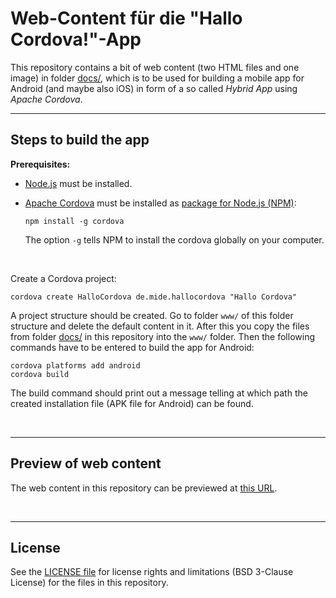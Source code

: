 # Web-Content für die "Hallo Cordova!"-App #

This repository contains a bit of web content (two HTML files and one image) in folder [docs/](docs), which is to be used for building a mobile app for Android (and maybe also iOS) in form of a so called *Hybrid App* using *Apache Cordova*.

----
## Steps to build the app ##

**Prerequisites:** 

* [Node.js](https://nodejs.org/en/) must be installed.

* [Apache Cordova](https://cordova.apache.org/) must be installed as [package for Node.js (NPM)](https://www.npmjs.com/package/cordova):
  ````
  npm install -g cordova
  ````
  The option `-g` tells NPM to install the cordova globally on your computer.
<br>

Create a Cordova project:

    cordova create HalloCordova de.mide.hallocordova "Hallo Cordova"

A project structure should be created. Go to folder `www/` of this folder structure
and delete the default content in it. After this you copy the files from folder
[docs/](docs) in this repository into the `www/` folder.
Then the following commands have to be entered to build the app for
Android:

    cordova platforms add android
    cordova build

The build command should print out a message telling at which path the created installation file 
(APK file for Android) can be found.

<br>

----
## Preview of web content ##

The web content in this repository can be previewed at [this URL](https://mdecker-mobilecomputing.github.io/HTML_HalloCordova/index.html).

<br>

----
## License ##

See the [LICENSE file](LICENSE.md) for license rights and limitations (BSD 3-Clause License)
for the files in this repository.
